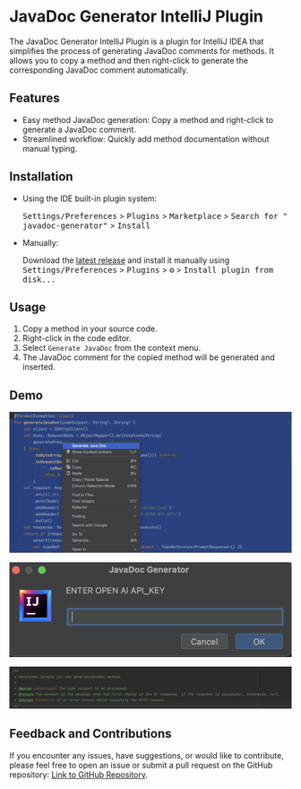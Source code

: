 # JavaDoc Generator IntelliJ Plugin

The JavaDoc Generator IntelliJ Plugin is a plugin for IntelliJ IDEA that simplifies the process of generating JavaDoc
comments for methods. It allows you to copy a method and then right-click to generate the corresponding JavaDoc comment
automatically.

## Features

- Easy method JavaDoc generation: Copy a method and right-click to generate a JavaDoc comment.
- Streamlined workflow: Quickly add method documentation without manual typing.

## Installation

- Using the IDE built-in plugin system:

  <kbd>Settings/Preferences</kbd> > <kbd>Plugins</kbd> > <kbd>Marketplace</kbd> > <kbd>Search for "
  javadoc-generator"</kbd> >
  <kbd>Install</kbd>

- Manually:

  Download the [latest release](https://github.com/mraghurao92/javadoc-generator/releases/latest) and install it
  manually using
  <kbd>Settings/Preferences</kbd> > <kbd>Plugins</kbd> > <kbd>⚙️</kbd> > <kbd>Install plugin from disk...</kbd>

## Usage

1. Copy a method in your source code.
2. Right-click in the code editor.
3. Select `Generate JavaDoc` from the context menu.
4. The JavaDoc comment for the copied method will be generated and inserted.

## Demo

![Plugin Demo - Generate JavaDoc](src/main/resources/demo1.png)

![Plugin Demo - API KEY DIALOG BOX](src/main/resources/demo2.png)

![Plugin Demo - Generated JavaDocString](src/main/resources/demo3.png)

## Feedback and Contributions

If you encounter any issues, have suggestions, or would like to contribute, please feel free to open an issue or submit
a pull request on the GitHub
repository: [Link to GitHub Repository](https://github.com/mraghurao92/javadoc-generator.git).


